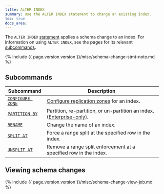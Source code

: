 ```yaml
---
title: ALTER INDEX
summary: Use the ALTER INDEX statement to change an existing index.
toc: true
docs_area: 
---
```


The `ALTER INDEX` [statement](sql-statements.html) applies a schema change to an index. For information on using `ALTER INDEX`, see the pages for its relevant [subcommands](#subcommands).

{% include {{ page.version.version }}/misc/schema-change-stmt-note.md %}

## Subcommands

Subcommand | Description
-----------|------------
[`CONFIGURE ZONE`](configure-zone.html) | [Configure replication zones](configure-replication-zones.html) for an index.
[`PARTITION BY`](partition-by.html)  | Partition, re-partition, or un-partition an index. ([Enterprise-only](enterprise-licensing.html)).
[`RENAME`](rename-index.html) | Change the name of an index.
[`SPLIT AT`](split-at.html) | Force a range split at the specified row in the index.
[`UNSPLIT AT`](unsplit-at.html) | Remove a range split enforcement at a specified row in the index.

## Viewing schema changes

{% include {{ page.version.version }}/misc/schema-change-view-job.md %}
